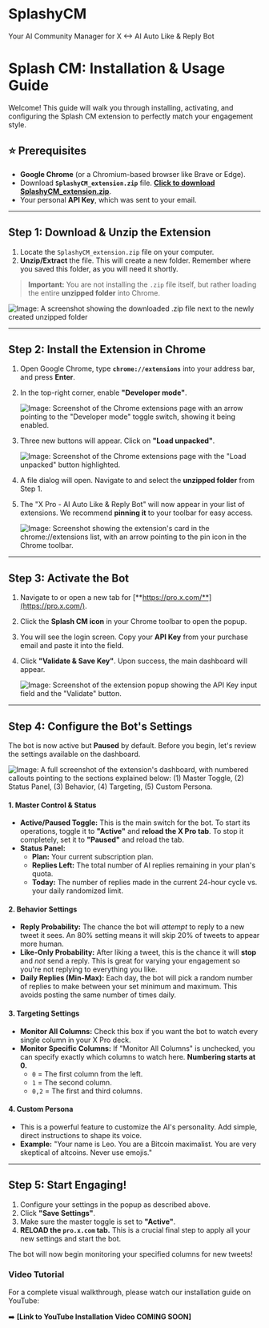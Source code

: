 # SplashyCM
Your AI Community Manager for X <-> AI Auto Like & Reply Bot


# Splash CM: Installation & Usage Guide

Welcome! This guide will walk you through installing, activating, and configuring the Splash CM extension to perfectly match your engagement style.

## ⭐ Prerequisites

*   **Google Chrome** (or a Chromium-based browser like Brave or Edge).
*   Download **`SplashyCM_extension.zip`** file. [**Click to download SplashyCM_extension.zip**](https://github.com/boadley/SplashyCM/releases/download/v1.0.0/SplashyCM_extension.zip).
*   Your personal **API Key**, which was sent to your email.

---

## Step 1: Download & Unzip the Extension

1.  Locate the `SplashyCM_extension.zip` file on your computer.
2.  **Unzip/Extract** the file. This will create a new folder. Remember where you saved this folder, as you will need it shortly.

> **Important:** You are not installing the `.zip` file itself, but rather loading the entire **unzipped folder** into Chrome.

![Image: A screenshot showing the downloaded .zip file next to the newly created unzipped folder](https://github.com/boadley/SplashyCM/blob/main/Screenshot_1.png)

---

## Step 2: Install the Extension in Chrome

1.  Open Google Chrome, type **`chrome://extensions`** into your address bar, and press **Enter**.
2.  In the top-right corner, enable **"Developer mode"**.

    ![Image: Screenshot of the Chrome extensions page with an arrow pointing to the "Developer mode" toggle switch, showing it being enabled.](https://github.com/boadley/SplashyCM/blob/main/Screenshot_2.png)

3.  Three new buttons will appear. Click on **"Load unpacked"**.

    ![Image: Screenshot of the Chrome extensions page with the "Load unpacked" button highlighted.](https://github.com/boadley/SplashyCM/blob/main/Screenshot_3.png)

4.  A file dialog will open. Navigate to and select the **unzipped folder** from Step 1.
5.  The "X Pro - AI Auto Like & Reply Bot" will now appear in your list of extensions. We recommend **pinning it** to your toolbar for easy access.

    ![Image: Screenshot showing the extension's card in the `chrome://extensions` list, with an arrow pointing to the pin icon in the Chrome toolbar.](https://github.com/boadley/SplashyCM/blob/main/Screenshot_4.png)

---

## Step 3: Activate the Bot

1.  Navigate to or open a new tab for [**https://pro.x.com/**](https://pro.x.com/).
2.  Click the **Splash CM icon** in your Chrome toolbar to open the popup.
3.  You will see the login screen. Copy your **API Key** from your purchase email and paste it into the field.
4.  Click **"Validate & Save Key"**. Upon success, the main dashboard will appear.

    ![Image: Screenshot of the extension popup showing the API Key input field and the "Validate" button.](https://github.com/boadley/SplashyCM/blob/main/Screenshot_5.png)

---

## Step 4: Configure the Bot's Settings

The bot is now active but **Paused** by default. Before you begin, let's review the settings available on the dashboard.

![Image: A full screenshot of the extension's dashboard, with numbered callouts pointing to the sections explained below: (1) Master Toggle, (2) Status Panel, (3) Behavior, (4) Targeting, (5) Custom Persona.](https://github.com/boadley/SplashyCM/blob/main/Screenshot_6.png)

#### 1. Master Control & Status

*   **Active/Paused Toggle:** This is the main switch for the bot. To start its operations, toggle it to **"Active"** and **reload the X Pro tab**. To stop it completely, set it to **"Paused"** and reload the tab.
*   **Status Panel:**
    *   **Plan:** Your current subscription plan.
    *   **Replies Left:** The total number of AI replies remaining in your plan's quota.
    *   **Today:** The number of replies made in the current 24-hour cycle vs. your daily randomized limit.

#### 2. Behavior Settings

*   **Reply Probability:** The chance the bot will *attempt* to reply to a new tweet it sees. An 80% setting means it will skip 20% of tweets to appear more human.
*   **Like-Only Probability:** After liking a tweet, this is the chance it will **stop** and *not* send a reply. This is great for varying your engagement so you're not replying to everything you like.
*   **Daily Replies (Min-Max):** Each day, the bot will pick a random number of replies to make between your set minimum and maximum. This avoids posting the same number of times daily.

#### 3. Targeting Settings

*   **Monitor All Columns:** Check this box if you want the bot to watch every single column in your X Pro deck.
*   **Monitor Specific Columns:** If "Monitor All Columns" is unchecked, you can specify exactly which columns to watch here. **Numbering starts at 0.**
    *   `0` = The first column from the left.
    *   `1` = The second column.
    *   `0,2` = The first and third columns.

#### 4. Custom Persona

*   This is a powerful feature to customize the AI's personality. Add simple, direct instructions to shape its voice.
*   **Example:** "Your name is Leo. You are a Bitcoin maximalist. You are very skeptical of altcoins. Never use emojis."

---

## Step 5: Start Engaging!

1.  Configure your settings in the popup as described above.
2.  Click **"Save Settings"**.
3.  Make sure the master toggle is set to **"Active"**.
4.  **RELOAD the `pro.x.com` tab.** This is a crucial final step to apply all your new settings and start the bot.

The bot will now begin monitoring your specified columns for new tweets!

### Video Tutorial

For a complete visual walkthrough, please watch our installation guide on YouTube:

➡️ **[Link to YouTube Installation Video COMING SOON]**
